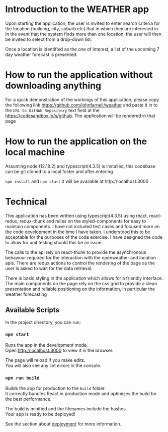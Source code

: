 # Introduction to the WEATHER app

Upon starting the application, the user is invited to enter search criteria for the location (building, city, suburb etc) that in which they are interested
in. In the event that the system finds more than one location, the user will then be invited to select from a drop-down list. 

Once a location is identified as the one of interest, a list of the upcoming 7 day weather forecast is presented.

# How to run the application without downloading anything

For a quick demonstration of the workings of this application, please copy the following link https://github.com/johnfarnell/weather and paste it in to the
`URL to GitHub Repository` text field at the https://codesandbox.io/s/github. The application will be rendered in that page

# How to run the application on the local machine

Assuming node (12.18.2) and typescript(4.3.5) is installed, this codebase can be git cloned to a local folder and after entering 

`npm install` and `npm start` it will be available at http://localhost:3000

# Technical

This application has been written using typescript(4.3.5) using react, react-redux, redux-thunk and relies on the styled-components for easy to maintain components. 
I have not included test cases and focused more on the code development in the time I have taken. I understood this to be acceptable for the purposes of the 
code exercise. I have designed the code to allow for unit testing should this be an issue.

The calls to the api rely on react-thunk to provide the asynchronous behaviour required for the interaction with the openweather and location apis. There are redux actions
to control the rendering of the page as the user is asked to wait for the data retrieval.

There is basic styling in the application which allows for a friendly interface. The main components on the page rely on the css grid to provide a clean presentation and reliable positioning on the information, in particular the weather forecasting

## Available Scripts

In the project directory, you can run:

### `npm start`

Runs the app in the development mode.\
Open [http://localhost:3000](http://localhost:3000) to view it in the browser.

The page will reload if you make edits.\
You will also see any lint errors in the console.

### `npm run build`

Builds the app for production to the `build` folder.\
It correctly bundles React in production mode and optimizes the build for the best performance.

The build is minified and the filenames include the hashes.\
Your app is ready to be deployed!

See the section about [deployment](https://facebook.github.io/create-react-app/docs/deployment) for more information.

